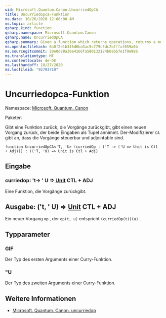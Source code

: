 ```yaml
---
uid: Microsoft.Quantum.Canon.UncurriedOpCA
title: Uncurriedopca-Funktion
ms.date: 10/26/2020 12:00:00 AM
ms.topic: article
qsharp.kind: function
qsharp.namespace: Microsoft.Quantum.Canon
qsharp.name: UncurriedOpCA
qsharp.summary: Given a function which returns operations, returns a new operation which takes both inputs as a tuple. The modifier `CA` indicates that the operations are controllable and adjointable.
ms.openlocfilehash: 6a0f2e1b345d0ba3ac5c779c5dc2bfffaf659a0b
ms.sourcegitcommit: 29e0d88a30e4166fa580132124b0eb57e1f0e986
ms.translationtype: MT
ms.contentlocale: de-DE
ms.lasthandoff: 10/27/2020
ms.locfileid: "92703710"
---
```

# <a name="uncurriedopca-function"></a>Uncurriedopca-Funktion

Namespace: [Microsoft. Quantum. Canon](xref:Microsoft.Quantum.Canon)

Paketen [](https://nuget.org/packages/)


Gibt eine Funktion zurück, die Vorgänge zurückgibt, gibt einen neuen Vorgang zurück, der beide Eingaben als Tupel annimmt.
Der-Modifizierer `CA` gibt an, dass die Vorgänge steuerbar und adjointable sind.

```qsharp
function UncurriedOpCA<'T, 'U> (curriedOp : ('T -> ('U => Unit is Ctl + Adj))) : (('T, 'U) => Unit is Ctl + Adj)
```


## <a name="input"></a>Eingabe

### <a name="curriedop--t---u--unit-ctl--adj"></a>curriedop: 't-> ' U => [Unit](xref:microsoft.quantum.lang-ref.unit) CTL + ADJ

Eine Funktion, die Vorgänge zurückgibt.



## <a name="output--tu--unit-ctl--adj"></a>Ausgabe: ('t, ' U) => [Unit](xref:microsoft.quantum.lang-ref.unit) CTL + ADJ

Ein neuer Vorgang `op` , der `op(t, u)` entspricht `(curriedOp(t))(u)` .

## <a name="type-parameters"></a>Typparameter

### <a name="t"></a>GIF

Der Typ des ersten Arguments einer Curry-Funktion.
### <a name="u"></a>"U

Der Typ des zweiten Arguments einer Curry-Funktion.

## <a name="see-also"></a>Weitere Informationen

- [Microsoft. Quantum. Canon. uncurriedop](xref:Microsoft.Quantum.Canon.UncurriedOp)